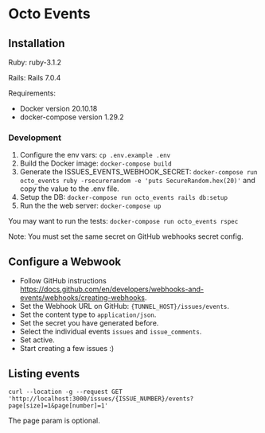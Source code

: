 # Octo Events

## Installation

Ruby: ruby-3.1.2

Rails: Rails 7.0.4

Requirements:

- Docker version 20.10.18
- docker-compose version 1.29.2

### Development

1. Configure the env vars: `cp .env.example .env`
2. Build the Docker image: `docker-compose build`
3. Generate the ISSUES_EVENTS_WEBHOOK_SECRET: `docker-compose run octo_events ruby -rsecurerandom -e 'puts SecureRandom.hex(20)'` and copy the value to the .env file.
4. Setup the DB: `docker-compose run octo_events rails db:setup`
5. Run the the web server: `docker-compose up`

You may want to run the tests: `docker-compose run octo_events rspec`

Note: You must set the same secret on GitHub webhooks secret config.

## Configure a Webwook

- Follow GitHub instructions <https://docs.github.com/en/developers/webhooks-and-events/webhooks/creating-webhooks>.
- Set the Webhook URL on GitHub: `{TUNNEL_HOST}/issues/events`.
- Set the content type to `application/json`.
- Set the secret you have generated before.
- Select the individual events `issues` and `issue_comments`.
- Set active.
- Start creating a few issues :)

## Listing events

`curl --location -g --request GET 'http://localhost:3000/issues/{ISSUE_NUMBER}/events?page[size]=1&page[number]=1'`

The page param is optional.
